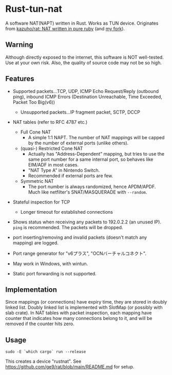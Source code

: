 Rust-tun-nat
===
A software NAT(NAPT) written in Rust. Works as TUN device. Originates from [kazuho/rat: NAT written in pure ruby](https://github.com/kazuho/rat) (and [my fork](https://github.com/ge9/rat)).

## Warning

Although directly exposed to the internet, this software is NOT well-tested. Use at your own risk.
Also, the quality of source code may not be so high.

## Features

- Supported packets...TCP, UDP, ICMP Echo Request/Reply (outbound ping), inbound ICMP Errors (Destination Unreachable, Time Exceeded, Packet Too Big(v6))
  - Unsupported packets...IP fragment packet, SCTP, DCCP

- NAT tables (refer to RFC 4787 etc.)
  - Full Cone NAT
    - A simple 1:1 NAPT. The number of NAT mappings will be capped by the number of external ports (unlike others).
  - (quasi-) Restricted Cone NAT
    - Actually has "Address-Dependent" mapping, but tries to use the same port number for a same internal port, so behaves like EIM/ADF in most cases.
    - "NAT Type A" in Nintendo Switch.
    - Recommended if external ports are few.
  - Symmetric NAT
    - The port number is always randomized, hence APDM/APDF. Much like netfilter's SNAT/MASQUERADE with `--random`.
- Stateful inspection for TCP
  - Longer timeout for established connections
- Shows status when receiving any packets to 192.0.2.2 (an unused IP). `ping` is recommended. The packets will be dropped.
- port inserting/removing and invalid packets (doesn't match any mapping) are logged.
- Port range generator for "v6プラス", "OCNバーチャルコネクト".
- May work in Windows, with wintun.
- Static port forwarding is not supported.

## Implementation

Since mappings (or connections) have expiry time, they are stored in doubly linked list. Doubly linked list is implemented with SlotMap (or possibly with slab crate).
In NAT tables with packet inspection, each mapping have counter that indicates how many connections belong to it, and will be removed if the counter hits zero.

## Usage

```
sudo -E `which cargo` run --release
```

This creates a device "rustnat".
See https://github.com/ge9/rat/blob/main/README.md for setup.